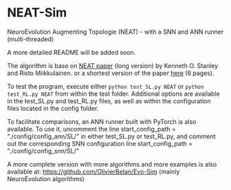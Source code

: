 # NEAT-Sim
NeuroEvolution Augmenting Topologie (NEAT) - with a SNN and ANN runner (multi-threaded)

A more detailed README will be added soon.

The algorithm is base on [NEAT paper](http://nn.cs.utexas.edu/downloads/papers/stanley.ec02.pdf) (long version) by Kenneth O. Stanley and Risto Miikkulainen. or a shortest version of the paper [here](https://nn.cs.utexas.edu/downloads/papers/stanley.cec02.pdf) (6 pages).

To test the program, execute either `python test_SL.py NEAT` or `python test_RL.py NEAT` from within the test folder. Additional options are available in the test_SL.py and test_RL.py files, as well as within the configuration files located in the config folder.

To facilitate comparisons, an ANN runner built with PyTorch is also available. To use it, uncomment the line start_config_path = "./config/config_ann/SL/" in either test_SL.py or test_RL.py, and comment out the corresponding SNN configuration line start_config_path = "./config/config_snn/SL/"

A more complete version with more algorithms and more examples is also available at: https://github.com/OlivierBelan/Evo-Sim (mainly NeuroEvolution algorithms)